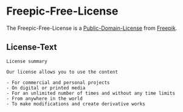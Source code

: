 # Freepic-Free-License

The Freepic-Free-License is a [Public-Domain-License](670017.md) from [Freepik](192000005.md).

## License-Text

```
License summary

Our license allows you to use the content

- For commercial and personal projects
- On digital or printed media
- For an unlimited number of times and without any time limits
- From anywhere in the world
- To make modifications and create derivative works
```
